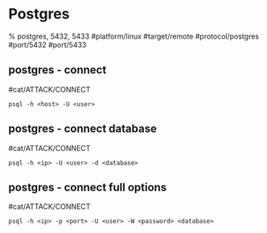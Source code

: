 # Postgres

% postgres, 5432, 5433
#platform/linux  #target/remote  #protocol/postgres #port/5432 #port/5433

## postgres - connect
#cat/ATTACK/CONNECT 
```
psql -h <host> -U <user>
```

## postgres - connect database
#cat/ATTACK/CONNECT 
```
psql -h <ip> -U <user> -d <database>
```

## postgres - connect full options
#cat/ATTACK/CONNECT 
```
psql -h <ip> -p <port> -U <user> -W <password> <database>
```
